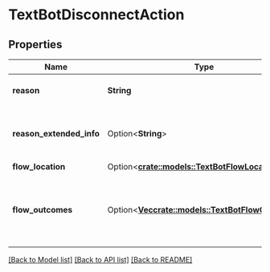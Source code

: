# TextBotDisconnectAction

## Properties

Name | Type | Description | Notes
------------ | ------------- | ------------- | -------------
**reason** | **String** | The reason for the disconnect. | 
**reason_extended_info** | Option<**String**> | Extended information related to the reason, if available. | [optional]
**flow_location** | Option<[**crate::models::TextBotFlowLocation**](TextBotFlowLocation.md)> |  | [optional]
**flow_outcomes** | Option<[**Vec<crate::models::TextBotFlowOutcome>**](TextBotFlowOutcome.md)> | The list of Flow Outcomes for the bot flow and their details. | [optional]

[[Back to Model list]](../README.md#documentation-for-models) [[Back to API list]](../README.md#documentation-for-api-endpoints) [[Back to README]](../README.md)


